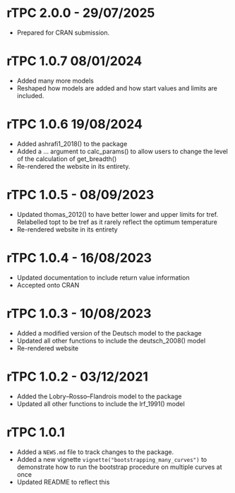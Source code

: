 # rTPC 2.0.0 - 29/07/2025

* Prepared for CRAN submission.

# rTPC 1.0.7 08/01/2024

* Added many more models
* Reshaped how models are added and how start values and limits are included.

# rTPC 1.0.6 19/08/2024

* Added ashrafi1_2018() to the package
* Added a ... argument to calc_params() to allow users to change the level of the calculation of get_breadth()
* Re-rendered the website in its entirety.

# rTPC 1.0.5 - 08/09/2023

* Updated thomas_2012() to have better lower and upper limits for tref. Relabelled topt to be tref as it rarely reflect the optimum temperature
* Re-rendered website in its entirety

# rTPC 1.0.4 - 16/08/2023

* Updated documentation to include return value information
* Accepted onto CRAN

# rTPC 1.0.3 - 10/08/2023

* Added a modified version of the Deutsch model to the package
* Updated all other functions to include the deutsch_2008() model
* Re-rendered website

# rTPC 1.0.2 - 03/12/2021

* Added the Lobry–Rosso–Flandrois model to the package
* Updated all other functions to include the lrf_1991() model

# rTPC 1.0.1

* Added a `NEWS.md` file to track changes to the package.
* Added a new vignette `vignette("bootstrapping_many_curves")` to demonstrate how to run the bootstrap procedure on multiple curves at once
* Updated README to reflect this
